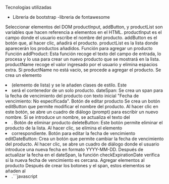 Tecnologias utilizadas 
- Libreria de bootstrap
-libreria de fontawesome


 Seleccionar elementos del DOM
productInput, addButton, y productList son variables que hacen referencia a elementos en el HTML.
productInput es el campo donde el usuario escribe el nombre del producto.
addButton es el botón que, al hacer clic, añadirá el producto.
productList es la lista donde aparecerán los productos añadidos.
Función para agregar un producto
Función addProduct: Esta función recoge el texto del campo de entrada, lo procesa y lo usa para crear un nuevo producto que se mostrará en la lista.
productName recoge el valor ingresado por el usuario y elimina espacios extra.
Si productName no está vacío, se procede a agregar el producto.
Se crea un elemento <li> (elemento de lista) y se le añaden clases de estilo. Este <li> será el contenedor de un solo producto.
dateSpan: Se crea un span para la fecha de vencimiento del producto con texto inicial "Fecha de vencimiento: No especificada".
Botón de editar producto
Se crea un botón editButton que permite modificar el nombre del producto. Al hacer clic en este botón, se abre un cuadro de diálogo (prompt) para escribir un nuevo nombre. Si se introduce un nombre, se actualiza el texto del <li>.
 Botón de eliminar producto
deleteButton: Este botón permite eliminar el producto de la lista. Al hacer clic, se elimina el elemento <li> correspondiente.
Botón para editar la fecha de vencimiento
editDateButton: Crea un botón que permite cambiar la fecha de vencimiento del producto. Al hacer clic, se abre un cuadro de diálogo donde el usuario introduce una nueva fecha en formato YYYY-MM-DD.
Después de actualizar la fecha en el dateSpan, la función checkExpirationDate verifica si la nueva fecha de vencimiento es cercana.
Agregar elementos al producto
Después de crear los botones y el span, estos elementos se añaden al <li>.```javascript
